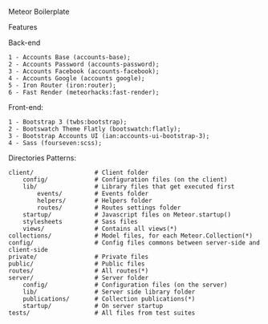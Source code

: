 Meteor Boilerplate

Features

Back-end

	1 - Accounts Base (accounts-base);
	2 - Accounts Password (accounts-password);
	3 - Accounts Facebook (accounts-facebook);
	4 - Accounts Google (accounts google);
	5 - Iron Router (iron:router);
	6 - Fast Render (meteorhacks:fast-render);


Front-end:

	1 - Bootstrap 3 (twbs:bootstrap);
	2 - Bootswatch Theme Flatly (bootswatch:flatly);
	3 - Bootstrap Accounts UI (ian:accounts-ui-bootstrap-3);
	4 - Sass (fourseven:scss);


Directories Patterns:

```
client/                 # Client folder
    config/             # Configuration files (on the client)
    lib/                # Library files that get executed first
    	events/			# Events folder
    	helpers/		# Helpers folder
    	routes/			# Routes settings folder
    startup/            # Javascript files on Meteor.startup()
    stylesheets         # Sass files
    views/              # Contains all views(*)
collections/            # Model files, for each Meteor.Collection(*)
config/					# Config files commons between server-side and client-side
private/                # Private files
public/                 # Public files
routes/                 # All routes(*)
server/                 # Server folder
	config/				# Configuration files (on the server)
    lib/                # Server side library folder
    publications/       # Collection publications(*)
    startup/            # On server startup
tests/					# All files from test suites
```